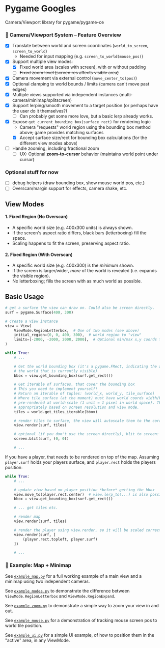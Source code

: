 # Pygame Googles

Camera/Viewport library for pygame/pygame-ce

### 🧭 Camera/Viewport System – Feature Overview

- [x] Translate between world and screen coordinates (`world_to_screen`, `screen_to_world`)
    - Needed for input mapping (e.g. `screen_to_world(mouse_pos)`)
- [x] Support multiple view modes:
    - [x] Fixed world area (scales with screen), with or without padding
    - [ ] ~~Fixed zoom level (screen res affects visible area)~~
- [x] Camera movement via external control (`move_center_to(pos)`)
- [x] Optional clamping to world bounds / limits (camera can't move past edges)
- [x] Multiple views supported via independent instances (multi-camera/minimap/splitscreen)
- [x] Support lerping/smooth movement to a target position (or perhaps have the user do it themselves?)
    - [ ] Can probably get some more love, but a basic lerp already works.
- [x] Expose `get_current_bounding_box(surface_rect)` for rendering logic
    - Camera "requests" world region using the bounding box method above; game provides matching surfaces
    - [x] Accept surface size/rect for bounding box calculations (for the different view modes above)
- [ ] Handle zooming, including fractional zoom
    - [ ] UX: Optional **zoom-to-cursor** behavior (maintains world point under cursor)

### Optional stuff for now

- [ ] debug helpers (draw bounding box, show mouse world pos, etc.)
- [ ] Overscan/margin support for effects, camera shake, etc.

## View Modes

#### 1. Fixed Region (No Overscan)

- A specific world size (e.g. 400x300 units) is always shown.
- If the screen's aspect ratio differs, black bars (letterboxing) fill the space.
- Scaling happens to fit the screen, preserving aspect ratio.

#### 2. Fixed Region (With Overscan)

- A specific world size (e.g. 400x300) is the *minimum* shown.
- If the screen is larger/wider, *more* of the world is revealed (i.e. expands the visible region).
- No letterboxing; fills the screen with as much world as possible.

## Basic Usage

```python
# get a surface the view can draw on. Could also be screen directly.
surf = pygame.Surface(400, 300)

# Create a View instance
view = View(
    ViewMode.RegionLetterbox,  # One of two modes (see above)
    initial_region=(0, 0, 400, 300),  # world region to "view"
    limits=[-2000, -2000, 2000, 2000],  # Optional min/max x,y coords to constrain the view to.
)

while True:
    # ...

    # Get the world bounding box (it's a pygame.FRect, indicating the area of
    # the world that is currently visible)
    bbox = view.get_bounding_box(surf.get_rect())

    # Get iterable of surfaces, that cover the bounding box
    # This you need to implement yourself!
    # Return an iterable of tuples: (world_x, world_y, tile_surface)
    # Where tile_surface (at the moment) must have world coords width/height. Surfaces are expected to be
    # pre-rendered at world-scale (1 unit = 1 pixel in world space). The View system will scale them
    # appropriately based on screen resolution and view mode.
    tiles = world.get_tiles_iterable(bbox)

    # render tiles to surface, the view will autoscale them to the correct size.
    view.render(surf, tiles)

    # optional (if you don't use the screen directly), blit to screen:
    screen.blit(surf, (0, 0))

    # ...
```

If you have a player, that needs to be rendered on top of the map. Assuming `player.surf` holds
your players surface, and `player.rect` holds the players position:

```python
while True:
    # ...

    # update view based on player position *before* getting the bbox
    view.move_to(player.rect.center)  # view.lerp_to(...) is also possible
    bbox = view.get_bounding_box(surf.get_rect())

    # ... get tiles etc.

    # render map
    view.render(surf, tiles)

    # render the player using view.render, so it will be scaled correctly
    view.render(surf, [
        (player.rect.topleft, player.surf)
    ])

    # ...
```

### 📌 Example: Map + Minimap

See [`example_map.py`](examples/example_map.py) for a full working example of a main view and a minimap using two independent cameras.

See [`example_modes.py`](examples/example_modes.py) to demonstrate the difference between `ViewMode.RegionLetterbox` and `ViewMode.RegionExpand`.

See [`example_zoom.py`](examples/example_zoom.py) to demonstrate a simple way to zoom your view in and out.

See [`example_mouse.py`](examples/example_mouse.py) for a demonstration of tracking mouse screen pos to world tile position.

See [`example_ui.py`](examples/example_ui.py) for a simple UI example, of how to position them in the "active" area, in any ViewMode.
